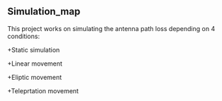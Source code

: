 ## Simulation_map
This project works on simulating the antenna path loss depending on 4 conditions:

+Static simulation

+Linear movement

+Eliptic movement

+Teleprtation movement
